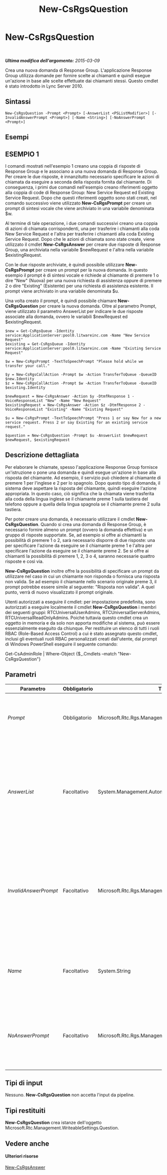 ﻿---
title: New-CsRgsQuestion
TOCTitle: New-CsRgsQuestion
ms:assetid: 0ed9f3b4-cbc5-41ca-8547-2300b579b119
ms:mtpsurl: https://technet.microsoft.com/it-it/library/Gg398186(v=OCS.15)
ms:contentKeyID: 49299687
ms.date: 08/24/2015
mtps_version: v=OCS.15
ms.translationtype: HT
---

# New-CsRgsQuestion

 

_**Ultima modifica dell'argomento:** 2015-03-09_

Crea una nuova domanda di Response Group. L'applicazione Response Group utilizza domande per fornire scelte ai chiamanti e quindi esegue un'azione in base alle scelte effettuate dai chiamanti stessi. Questo cmdlet è stato introdotto in Lync Server 2010.

## Sintassi

    New-CsRgsQuestion -Prompt <Prompt> [-AnswerList <PSListModifier>] [-InvalidAnswerPrompt <Prompt>] [-Name <String>] [-NoAnswerPrompt <Prompt>]

## Esempi

## ESEMPIO 1

I comandi mostrati nell'esempio 1 creano una coppia di risposte di Response Group e le associano a una nuova domanda di Response Group. Per creare le due risposte, è innanzitutto necessario specificare le azioni di chiamata da eseguire a seconda della risposta fornita dal chiamante. Di conseguenza, i primi due comandi nell'esempio creano riferimenti oggetto alla coppia di code di Response Group: New Service Request ed Existing Service Request. Dopo che questi riferimenti oggetto sono stati creati, nel comando successivo viene utilizzato **New-CsRgsPrompt** per creare un prompt di sintesi vocale che viene archiviato in una variabile denominata $w.

Al termine di tale operazione, i due comandi successivi creano una coppia di azioni di chiamata corrispondenti, una per trasferire i chiamanti alla coda New Service Request e l'altra per trasferire i chiamanti alla coda Existing Service Request. Dopo che le azioni di chiamata sono state create, viene utilizzato il cmdlet **New-CsRgsAnswer** per creare due risposte di Response Group, una archiviata nella variabile $newRequest e l'altra nella variabile $existingRequest.

Con le due risposte archiviate, è quindi possibile utilizzare **New-CsRgsPrompt** per creare un prompt per la nuova domanda. In questo esempio il prompt è di sintesi vocale e richiede al chiamante di premere 1 o dire "New" (Nuova) per una nuova richiesta di assistenza oppure di premere 2 o dire "Existing" (Esistente) per una richiesta di assistenza esistente. Il prompt viene archiviato in una variabile denominata $u.

Una volta creato il prompt, è quindi possibile chiamare **New-CsRgsQuestion** per creare la nuova domanda. Oltre al parametro Prompt, viene utilizzato il parametro AnswerList per indicare le due risposte associate alla domanda, ovvero le variabili $newRequest ed $existingRequest.

    $new = Get-CsRgsQueue -Identity service:ApplicationServer:pool0.litwareinc.com -Name "New Service Request"
    $existing = Get-CsRgsQueue -Identity service:ApplicationServer:pool0.litwareinc.com -Name "Existing Service Request"
    
    $w = New-CsRgsPrompt -TextToSpeechPrompt "Please hold while we transfer your call."
    
    $y = New-CsRgsCallAction -Prompt $w -Action TransferToQueue -QueueID $new.Identity
    $z = New-CsRgsCallAction -Prompt $w -Action TransferToQueue -QueueID $existing.Identity
    
    $newRequest = New-CsRgsAnswer -Action $y -DtmfResponse 1 -VoiceResponseList "New" -Name "New Request"
    $existingRequest = New-CsRgsAnswer -Action $z -DtmfResponse 2 -VoiceResponseList "Existing" -Name "Existing Request"
    
    $u = New-CsRgsPrompt -TextToSpeechPrompt "Press 1 or say New for a new service request. Press 2 or say Existing for an existing service request."
    
    $question = New-CsRgsQuestion -Prompt $u -AnswerList $newRequest $newRequest, $existingRequest 

## Descrizione dettagliata

Per elaborare le chiamate, spesso l'applicazione Response Group fornisce un'istruzione o pone una domanda e quindi esegue un'azione in base alla risposta del chiamante. Ad esempio, il servizio può chiedere al chiamante di premere 1 per l'inglese e 2 per lo spagnolo. Dopo questo tipo di domanda, il sistema deve aspettare la risposta del chiamante, quindi eseguire l'azione appropriata. In questo caso, ciò significa che la chiamata viene trasferita alla coda della lingua inglese se il chiamante preme 1 sulla tastiera del telefono oppure a quella della lingua spagnola se il chiamante preme 2 sulla tastiera.

Per poter creare una domanda, è necessario utilizzare il cmdlet **New-CsRgsQuestion**. Quando si crea una domanda di Response Group, è necessario fornire almeno un prompt (ovvero la domanda effettiva) e un gruppo di risposte supportate. Se, ad esempio si offre ai chiamanti la possibilità di premere 1 o 2, sarà necessario disporre di due risposte: una per specificare l'azione da eseguire se il chiamante preme 1 e l'altra per specificare l'azione da eseguire se il chiamante preme 2. Se si offre ai chiamanti la possibilità di premere 1, 2, 3 o 4, saranno necessarie quattro risposte e così via.

**New-CsRgsQuestion** inoltre offre la possibilità di specificare un prompt da utilizzare nel caso in cui un chiamante non risponda o fornisca una risposta non valida. Se ad esempio il chiamante nello scenario originale preme 3, il prompt potrebbe essere simile al seguente: "Risposta non valida". A quel punto, verrà di nuovo visualizzato il prompt originale.

Utenti autorizzati a eseguire il cmdlet: per impostazione predefinita, sono autorizzati a eseguire localmente il cmdlet **New-CsRgsQuestion** i membri dei seguenti gruppi: RTCUniversalUserAdmins, RTCUniversalServerAdmins, RTCUniversalReadOnlyAdmins. Poiché tuttavia questo cmdlet crea un oggetto in memoria e da solo non apporta modifiche al sistema, può essere essenzialmente eseguito da chiunque. Per restituire un elenco di tutti i ruoli RBAC (Role-Based Access Control) a cui è stato assegnato questo cmdlet, inclusi gli eventuali ruoli RBAC personalizzati creati dall'utente, dal prompt di Windows PowerShell eseguire il seguente comando:

Get-CsAdminRole | Where-Object {$\_.Cmdlets –match "New-CsRgsQuestion"}

## Parametri


<table>
<colgroup>
<col style="width: 25%" />
<col style="width: 25%" />
<col style="width: 25%" />
<col style="width: 25%" />
</colgroup>
<thead>
<tr class="header">
<th>Parametro</th>
<th>Obbligatorio</th>
<th>Tipo</th>
<th>Descrizione</th>
</tr>
</thead>
<tbody>
<tr class="odd">
<td><p><em>Prompt</em></p></td>
<td><p>Obbligatorio</p></td>
<td><p>Microsoft.Rtc.Rgs.Management.WritableSettings.Prompt</p></td>
<td><p>Domanda del chiamante. È necessario creare i prompt utilizzando il cmdlet <strong>New-CsRgsPrompt</strong>.</p></td>
</tr>
<tr class="even">
<td><p><em>AnswerList</em></p></td>
<td><p>Facoltativo</p></td>
<td><p>System.Management.Automation.PSListModifier</p></td>
<td><p>Array di risposte valide alla domanda. Ad esempio, una domanda relativa al supporto tecnico può comportare risposte come Supporto hardware, Installazione software e Connessioni di rete. È necessario creare le risposte utilizzando il cmdlet <strong>New-CsRgsAnswer</strong>.</p></td>
</tr>
<tr class="odd">
<td><p><em>InvalidAnswerPrompt</em></p></td>
<td><p>Facoltativo</p></td>
<td><p>Microsoft.Rtc.Rgs.Management.WritableSettings.Prompt</p></td>
<td><p>Risposta da fornire nel caso in cui il chiamante scelga una risposta non valida. È necessario creare l'oggetto InvalidAnswerPrompt utilizzando il cmdlet <strong>New-CsRgsPrompt</strong>. Dopo la riproduzione dell'oggetto InvalidAnswerPrompt, verrà ripetuto il prompt originale.</p></td>
</tr>
<tr class="even">
<td><p><em>Name</em></p></td>
<td><p>Facoltativo</p></td>
<td><p>System.String</p></td>
<td><p>Identificatore della domanda. I nomi delle domande, che non devono essere univoci, possono essere costituiti al massimo da 128 caratteri.</p></td>
</tr>
<tr class="odd">
<td><p><em>NoAnswerPrompt</em></p></td>
<td><p>Facoltativo</p></td>
<td><p>Microsoft.Rtc.Rgs.Management.WritableSettings.Prompt</p></td>
<td><p>Risposta da fornire nel caso in cui il chiamante non risponda al prompt iniziale. È necessario creare l'oggetto NoAnswerPrompt utilizzando il cmdlet <strong>New-CsRgsPrompt</strong>.</p></td>
</tr>
</tbody>
</table>


## Tipi di input

Nessuno. **New-CsRgsQuestion** non accetta l'input da pipeline.

## Tipi restituiti

**New-CsRgsQuestion** crea istanze dell'oggetto Microsoft.Rtc.Management.WriteableSettings.Question.

## Vedere anche

#### Ulteriori risorse

[New-CsRgsAnswer](new-csrgsanswer.md)

